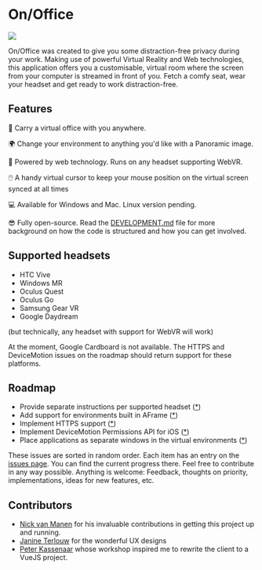 # On/Office

![](https://onoffice.app/assets/image/github.gif)

On/Office was created to give you some distraction-free privacy during your work. Making use of powerful Virtual Reality and Web technologies, this application offers you a customisable, virtual room where the screen from your computer is streamed in front of you. Fetch a comfy seat, wear your headset and get ready to work distraction-free.

## Features

🏢 Carry a virtual office with you anywhere.

🌍 Change your environment to anything you'd like with a Panoramic image.

🔗 Powered by web technology. Runs on any headset supporting WebVR.

🖱️ A handy virtual cursor to keep your mouse position on the virtual screen synced at all times

💻 Available for Windows and Mac. Linux version pending.

😎 Fully open-source. Read the [DEVELOPMENT.md](./DEVELOPMENT.md) file for more background on how the code is structured and how you can get involved.

## Supported headsets

* HTC Vive
* Windows MR
* Oculus Quest
* Oculus Go
* Samsung Gear VR
* Google Daydream

(but technically, any headset with support for WebVR will work)

At the moment, Google Cardboard is not available. The HTTPS and DeviceMotion issues on the roadmap should return support for these platforms.

## Roadmap

* Provide separate instructions per supported headset ([*](https://github.com/rvdleun/onoffice/issues/2))
* Add support for environments built in AFrame ([*](https://github.com/rvdleun/onoffice/issues/6))
* Implement HTTPS support ([*](https://github.com/rvdleun/onoffice/issues/16))
* Implement DeviceMotion Permissions API for iOS ([*](https://github.com/rvdleun/onoffice/issues/20))
* Place applications as separate windows in the virtual environments ([*](https://github.com/rvdleun/onoffice/issues/13))

These issues are sorted in random order. Each item has an entry on the [issues page](https://github.com/rvdleun/onoffice/issues). You can find the current progress there. Feel free to contribute in any way possible. Anything is welcome: Feedback, thoughts on priority, implementations, ideas for new features, etc.

## Contributors

- [Nick van Manen](https://www.linkedin.com/in/nvanmanen/) for his invaluable contributions in getting this project up and running.
- [Janine Terlouw](http://janineterlouw.nl) for the wonderful UX designs
- [Peter Kassenaar](https://www.kassenaar.com/) whose workshop inspired me to rewrite the client to a VueJS project.
